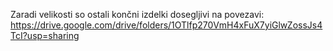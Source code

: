 Zaradi velikosti so ostali končni izdelki dosegljivi na povezavi: https://drive.google.com/drive/folders/1OTlfp270VmH4xFuX7yiGlwZossJs4TcI?usp=sharing
